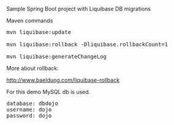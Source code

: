 Sample Spring Boot project with Liquibase DB migrations

Maven commands 

<pre>
mvn liquibase:update

mvn liquibase:rollback -Dliquibase.rollbackCount=1

mvn liquibase:generateChangeLog
</pre>

More about rollback:

http://www.baeldung.com/liquibase-rollback

For this demo MySQL db is used.
<pre>
database: dbdojo
username: dojo
password: dojo
</pre>

